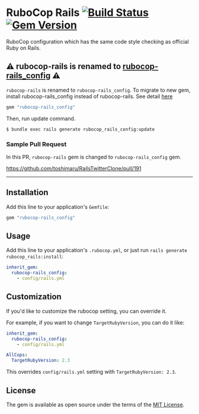 # RuboCop Rails [![Build Status](https://travis-ci.org/toshimaru/rubocop-rails.svg?branch=master)](https://travis-ci.org/toshimaru/rubocop-rails) [![Gem Version](https://badge.fury.io/rb/rubocop-rails.svg)](https://badge.fury.io/rb/rubocop-rails)

RuboCop configuration which has the same code style checking as official Ruby on Rails.

## :warning: rubocop-rails is renamed to [rubocop-rails_config](https://github.com/toshimaru/rubocop-rails_config) :warning:

`rubocop-rails` is renamed to `rubocop-rails_config`. To migrate to new gem, install rubocop-rails_config instead of rubocop-rails. See detail [here](https://github.com/toshimaru/rubocop-rails/issues/31)

```ruby
gem "rubocop-rails_config"
```

Then, run update command.

```console
$ bundle exec rails generate rubocop_rails_config:update
```

### Sample Pull Request

In this PR, `rubocop-rails` gem is changed to `rubocop-rails_config` gem.

https://github.com/toshimaru/RailsTwitterClone/pull/191

---

## Installation

Add this line to your application's `Gemfile`:

```ruby
gem "rubocop-rails_config"
```

## Usage

Add this line to your application's `.rubocop.yml`, or just run `rails generate rubocop_rails:install`:

```yml
inherit_gem:
  rubocop-rails_config:
    - config/rails.yml
```

## Customization

If you'd like to customize the rubocop setting, you can override it.

For example, if you want to change `TargetRubyVersion`, you can do it like:

```yml
inherit_gem:
  rubocop-rails_config:
    - config/rails.yml

AllCops:
  TargetRubyVersion: 2.3
```

This overrides `config/rails.yml` setting with `TargetRubyVersion: 2.3`.

## License

The gem is available as open source under the terms of the [MIT License](http://opensource.org/licenses/MIT).
